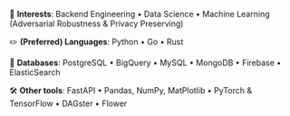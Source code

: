 🚀 **Interests**: Backend Engineering • Data Science • Machine Learning (Adversarial Robustness & Privacy Preserving)
  
✏️ **(Preferred) Languages**: Python • Go • Rust

💾 **Databases**: PostgreSQL • BigQuery • MySQL • MongoDB • Firebase • ElasticSearch

🛠️ **Other tools**: FastAPI • Pandas, NumPy, MatPlotlib • PyTorch & TensorFlow • DAGster • Flower
